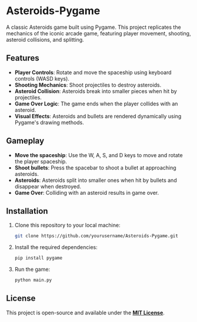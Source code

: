 # Asteroids-Pygame

A classic Asteroids game built using Pygame. This project replicates the mechanics of the iconic arcade game, featuring player movement, shooting, asteroid collisions, and splitting.

## Features

- **Player Controls**: Rotate and move the spaceship using keyboard controls (WASD keys).
- **Shooting Mechanics**: Shoot projectiles to destroy asteroids.
- **Asteroid Collision**: Asteroids break into smaller pieces when hit by projectiles.
- **Game Over Logic**: The game ends when the player collides with an asteroid.
- **Visual Effects**: Asteroids and bullets are rendered dynamically using Pygame's drawing methods.

## Gameplay

- **Move the spaceship**: Use the W, A, S, and D keys to move and rotate the player spaceship.
- **Shoot bullets**: Press the spacebar to shoot a bullet at approaching asteroids.
- **Asteroids**: Asteroids split into smaller ones when hit by bullets and disappear when destroyed.
- **Game Over**: Colliding with an asteroid results in game over.

## Installation

1. Clone this repository to your local machine:
   ```bash
   git clone https://github.com/yourusername/Asteroids-Pygame.git

2. Install the required dependencies:
    ```bash
    pip install pygame

3. Run the game:
   ```bash
   python main.py

## License
This project is open-source and available under the **[MIT License](LICENSE)**.

